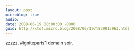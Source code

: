 ```yaml
---
layout: post
microblog: true
audio: 
date: 2008-06-19 00:00:00 -0000
guid: http://xtof.micro.blog/2008/06/19/t839015963.html
---
```

zzzzz. #igniteparis1 demain soir.
